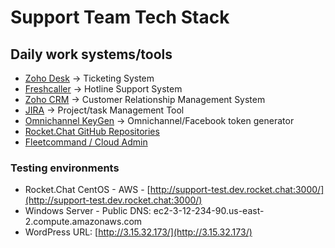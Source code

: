 # Support Team Tech Stack

## Daily work systems/tools

* [Zoho Desk](https://desk.rocket.chat/support/rocketchat/ShowHomePage.do#Cases) -> Ticketing System
* [Freshcaller](https://rocketphone.freshcaller.com/dashboard) -> Hotline Support System
* [Zoho CRM](https://crm.zoho.com/crm/org660081933/tab/Home/begin) -> Customer Relationship Management System
* [JIRA](https://rocketchat.atlassian.net/) -> Project/task Management Tool
* [Omnichannel KeyGen](https://rocketchat-omnichannel-mgmt.frd.mn/) -> Omnichannel/Facebook token generator
* [Rocket.Chat GitHub Repositories](https://github.com/RocketChat)
* [Fleetcommand / Cloud Admin](https://cloud.rocket.chat/admin)

### Testing environments

* Rocket.Chat CentOS - AWS - [http://support-test.dev.rocket.chat:3000/](http://support-test.dev.rocket.chat:3000/)
* Windows Server - Public DNS: ec2-3-12-234-90.us-east-2.compute.amazonaws.com
* WordPress URL: [http://3.15.32.173/](http://3.15.32.173/)

